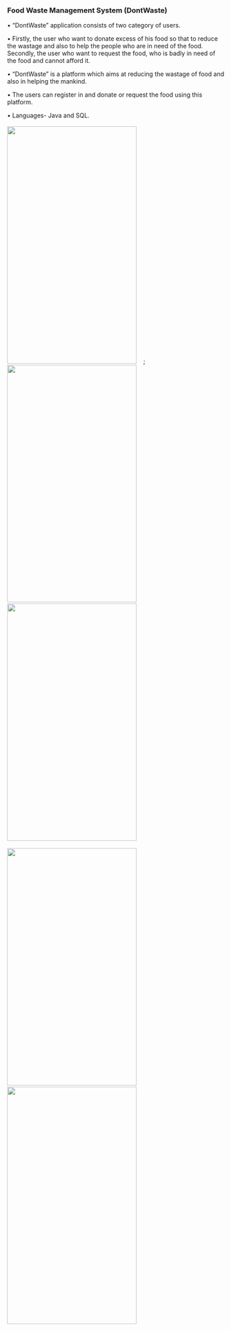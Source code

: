 ### Food Waste Management System (DontWaste)

• “DontWaste” application consists of two category of users.

• Firstly, the user who want to donate excess of his food so that to reduce the wastage and also to help the people who are in need of the food. Secondly, the user who want to request the food, who is badly in need of the food and cannot afford it.

• “DontWaste” is a platform which aims at reducing the wastage of food and also in helping the mankind.

• The users can register in and donate or request the food using this platform.

• Languages- Java and SQL.<br/><br/>
<img src="https://user-images.githubusercontent.com/53591334/129520678-8c889c67-f0b8-4f7e-bd3a-fa7fbc0fa883.jpeg" width="300" height="550" />&nbsp;&nbsp;&nbsp;&nbsp;;
<img src="https://user-images.githubusercontent.com/53591334/129522301-aa675dfd-a51e-4b08-87d0-ee396e09b67e.jpeg" width="300" height="550" />&nbsp;&nbsp;&nbsp;&nbsp;&nbsp;&nbsp;
<img src="https://user-images.githubusercontent.com/53591334/129520728-44180a86-d8f3-4982-b921-8ece8258d214.jpeg" width="300" height="550" /><br/><br/>
<img src="https://user-images.githubusercontent.com/53591334/129520755-4b9019d6-2886-48e0-b7ce-a947a8a0bb29.jpeg" width="300" height="550" />&nbsp;&nbsp;&nbsp;&nbsp;&nbsp;&nbsp;
<img src="https://user-images.githubusercontent.com/53591334/129520771-9ae496c9-e27f-44cd-b23b-aa725cde74b8.jpeg" width="300" height="550" />


